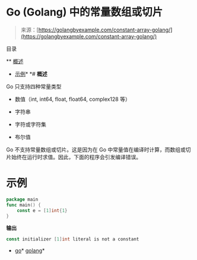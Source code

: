 <!--yml

分类：未分类

日期：2024-10-13 06:28:10

-->

# Go (Golang) 中的常量数组或切片

> 来源：[https://golangbyexample.com/constant-array-golang/](https://golangbyexample.com/constant-array-golang/)

目录

**   [概述](#Overview "Overview")

+   [示例](#Example "Example")*  *# **概述**

Go 只支持四种常量类型

+   数值（int, int64, float, float64, complex128 等）

+   字符串

+   字符或字符集

+   布尔值

Go 不支持常量数组或切片。这是因为在 Go 中常量值在编译时计算，而数组或切片始终在运行时求值。因此，下面的程序会引发编译错误。

# **示例**

```go
package main
func main() {
	const e = [1]int{1}
}
```

**输出**

```go
const initializer [1]int literal is not a constant
```

+   [go](https://golangbyexample.com/tag/go/)*   [golang](https://golangbyexample.com/tag/golang/)*
